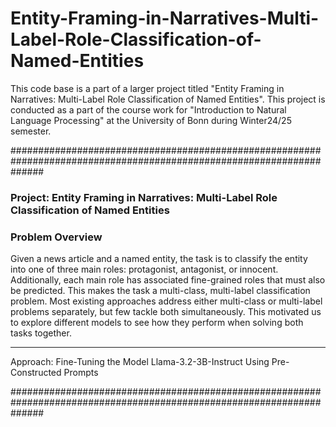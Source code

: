 # Entity-Framing-in-Narratives-Multi-Label-Role-Classification-of-Named-Entities
This code base is a part of a larger project titled "Entity Framing in Narratives: Multi-Label Role Classification of Named Entities". This project is conducted as a part of the course work for "Introduction to Natural Language Processing" at the University of Bonn during Winter24/25 semester.


######################################################################################################################

### Project: Entity Framing in Narratives: Multi-Label Role Classification of Named Entities


### Problem Overview
Given a news article and a named entity, the task is to classify the entity into one of three main roles: protagonist, antagonist, or innocent. Additionally, each main role has associated fine-grained roles that must also be predicted. This makes the task a multi-class, multi-label classification problem. Most existing approaches address either multi-class or multi-label problems separately, but few tackle both simultaneously. This motivated us to explore different models to see how they perform when solving both tasks together.


**********************************************************************************************************************

Approach: Fine-Tuning the Model Llama-3.2-3B-Instruct Using Pre-Constructed Prompts


######################################################################################################################

